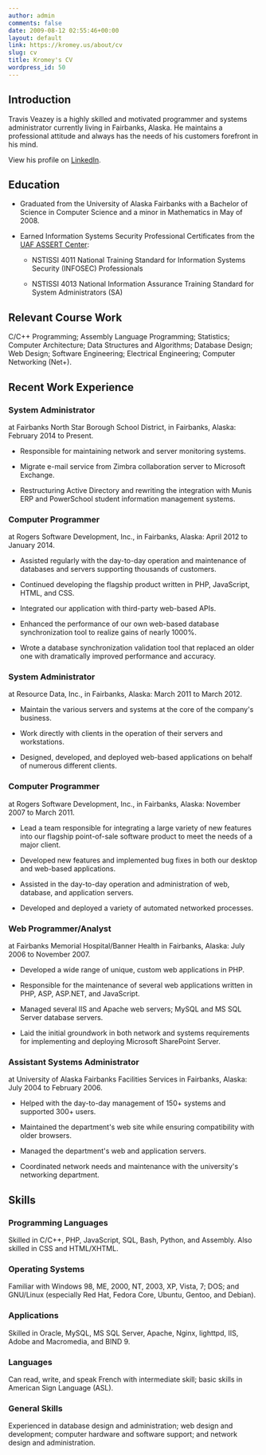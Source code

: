 ```yaml
---
author: admin
comments: false
date: 2009-08-12 02:55:46+00:00
layout: default
link: https://kromey.us/about/cv
slug: cv
title: Kromey's CV
wordpress_id: 50
---
```


## Introduction


Travis Veazey is a highly skilled and motivated programmer and systems administrator currently living in Fairbanks, Alaska. He maintains a professional attitude and always has the needs of his customers forefront in his mind.

View his profile on [LinkedIn](http://www.linkedin.com/in/travisveazey).


## Education





	
  * Graduated from the University of Alaska Fairbanks with a Bachelor of Science in Computer Science and a minor in Mathematics in May of 2008.

	
  * Earned Information Systems Security Professional Certificates from the [UAF ASSERT Center](http://assert.uaf.edu/):
	
    * NSTISSI 4011 National Training Standard for Information Systems Security (INFOSEC) Professionals

	
    * NSTISSI 4013 National Information Assurance Training Standard for System Administrators (SA)








## Relevant Course Work


C/C++ Programming; Assembly Language Programming; Statistics; Computer Architecture; Data Structures and Algorithms; Database Design; Web Design; Software Engineering; Electrical Engineering; Computer Networking (Net+).


## Recent Work Experience




### System Administrator


at Fairbanks North Star Borough School District, in Fairbanks, Alaska: February 2014 to Present.



	
  * Responsible for maintaining network and server monitoring systems.

	
  * Migrate e-mail service from Zimbra collaboration server to Microsoft Exchange.

	
  * Restructuring Active Directory and rewriting the integration with Munis ERP and PowerSchool student information management systems.




### Computer Programmer


at Rogers Software Development, Inc., in Fairbanks, Alaska: April 2012 to January 2014.



	
  * Assisted regularly with the day-to-day operation and maintenance of databases and servers supporting thousands of customers.

	
  * Continued developing the flagship product written in PHP, JavaScript, HTML, and CSS.

	
  * Integrated our application with third-party web-based APIs.

	
  * Enhanced the performance of our own web-based database synchronization tool to realize gains of nearly 1000%.

	
  * Wrote a database synchronization validation tool that replaced an older one with dramatically improved performance and accuracy.




### System Administrator


at Resource Data, Inc., in Fairbanks, Alaska: March 2011 to March 2012.



	
  * Maintain the various servers and systems at the core of the company's business.

	
  * Work directly with clients in the operation of their servers and workstations.

	
  * Designed, developed, and deployed web-based applications on behalf of numerous different clients.




### Computer Programmer


at Rogers Software Development, Inc., in Fairbanks, Alaska: November 2007 to March 2011.



	
  * Lead a team responsible for integrating a large variety of new features into our flagship point-of-sale software product to meet the needs of a major client.

	
  * Developed new features and implemented bug fixes in both our desktop and web-based applications.

	
  * Assisted in the day-to-day operation and administration of web, database, and application servers.

	
  * Developed and deployed a variety of automated networked processes.




### Web Programmer/Analyst


at Fairbanks Memorial Hospital/Banner Health in Fairbanks, Alaska: July 2006 to November 2007.



	
  * Developed a wide range of unique, custom web applications in PHP.

	
  * Responsible for the maintenance of several web applications written in PHP, ASP, ASP.NET, and JavaScript.

	
  * Managed several IIS and Apache web servers; MySQL and MS SQL Server database servers.

	
  * Laid the initial groundwork in both network and systems requirements for implementing and deploying Microsoft SharePoint Server.




### Assistant Systems Administrator


at University of Alaska Fairbanks Facilities Services in Fairbanks, Alaska: July 2004 to February 2006.



	
  * Helped with the day-to-day management of 150+ systems and supported 300+ users.

	
  * Maintained the department's web site while ensuring compatibility with older browsers.

	
  * Managed the department's web and application servers.

	
  * Coordinated network needs and maintenance with the university's networking department.




## Skills




### Programming Languages


Skilled in C/C++, PHP, JavaScript, SQL, Bash, Python, and Assembly.
Also skilled in CSS and HTML/XHTML.


### Operating Systems


Familiar with Windows 98, ME, 2000, NT, 2003, XP, Vista, 7; DOS; and GNU/Linux (especially Red Hat, Fedora Core, Ubuntu, Gentoo, and Debian).


### Applications


Skilled in Oracle, MySQL, MS SQL Server, Apache, Nginx, lighttpd, IIS, Adobe and Macromedia, and BIND 9.


### Languages


Can read, write, and speak French with intermediate skill; basic skills in American Sign Language (ASL).


### General Skills


Experienced in database design and administration; web design and development; computer hardware and software support; and network design and administration.
